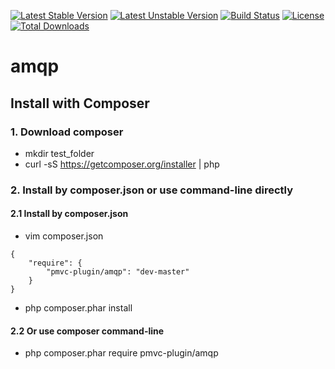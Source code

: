 [![Latest Stable Version](https://poser.pugx.org/pmvc-plugin/amqp/v/stable)](https://packagist.org/packages/pmvc-plugin/amqp) 
[![Latest Unstable Version](https://poser.pugx.org/pmvc-plugin/amqp/v/unstable)](https://packagist.org/packages/pmvc-plugin/amqp) 
[![Build Status](https://travis-ci.org/pmvc-plugin/amqp.svg?branch=master)](https://travis-ci.org/pmvc-plugin/amqp)
[![License](https://poser.pugx.org/pmvc-plugin/amqp/license)](https://packagist.org/packages/pmvc-plugin/amqp)
[![Total Downloads](https://poser.pugx.org/pmvc-plugin/amqp/downloads)](https://packagist.org/packages/pmvc-plugin/amqp) 

amqp
===============

## Install with Composer
### 1. Download composer
   * mkdir test_folder
   * curl -sS https://getcomposer.org/installer | php

### 2. Install by composer.json or use command-line directly
#### 2.1 Install by composer.json
   * vim composer.json
```
{
    "require": {
        "pmvc-plugin/amqp": "dev-master"
    }
}
```
   * php composer.phar install

#### 2.2 Or use composer command-line
   * php composer.phar require pmvc-plugin/amqp

